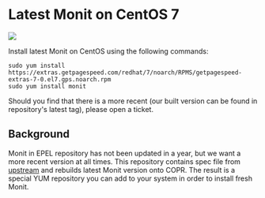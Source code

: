 # Latest Monit on CentOS 7

[<img src="https://copr.fedorainfracloud.org/coprs/getpagespeed/monit/package/monit/status_image/last_build.png">](https://copr.fedorainfracloud.org/coprs/getpagespeed/monit/package/monit/)

Install latest Monit on CentOS using the following commands:

    sudo yum install https://extras.getpagespeed.com/redhat/7/noarch/RPMS/getpagespeed-extras-7-0.el7.gps.noarch.rpm
    sudo yum install monit

Should you find that there is a more recent (our built version can be found in repository's latest tag), please open a ticket.

## Background

Monit in EPEL repository has not been updated in a year, but we want a more recent version at all times.
This repository contains spec file from [upstream](https://dl.fedoraproject.org/pub/epel/7/SRPMS/m/monit-5.14-1.el7.src.rpm) and rebuilds latest Monit version onto COPR. The result is a special YUM repository you can add to your system in order to install fresh Monit.

